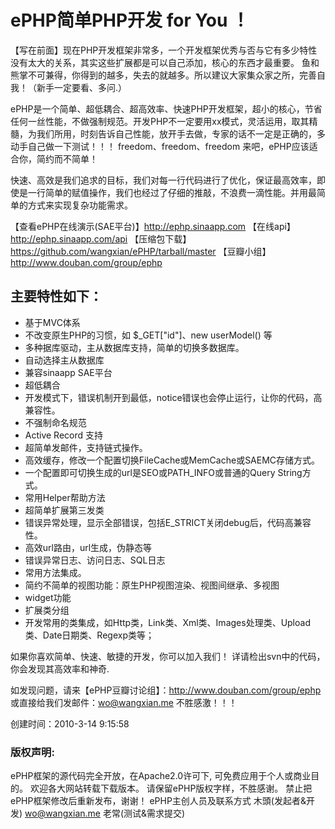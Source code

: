 # ePHP简单PHP开发 for You ！
【写在前面】现在PHP开发框架非常多，一个开发框架优秀与否与它有多少特性没有太大的关系，其实这些扩展都是可以自己添加，核心的东西才最重要。 鱼和熊掌不可兼得，你得到的越多，失去的就越多。所以建议大家集众家之所，完善自我！（新手一定要看、多问.）

ePHP是一个简单、超低耦合、超高效率、快速PHP开发框架，超小的核心，节省任何一丝性能，不做强制规范。开发PHP不一定要用xx模式，灵活运用，取其精髓，为我们所用，时刻告诉自己性能，放开手去做，专家的话不一定是正确的，多动手自己做一下测试！！！
freedom、freedom、freedom 来吧，ePHP应该适合你，简约而不简单！

快速、高效是我们追求的目标，我们对每一行代码进行了优化，保证最高效率，即使是一行简单的赋值操作，我们也经过了仔细的推敲，不浪费一滴性能。并用最简单的方式来实现复杂功能需求。

【查看ePHP在线演示(SAE平台)】http://ephp.sinaapp.com
【在线api】http://ephp.sinaapp.com/api
【压缩包下载】https://github.com/wangxian/ePHP/tarball/master
【豆瓣小组】http://www.douban.com/group/ephp

## 主要特性如下：
* 基于MVC体系
* 不改变原生PHP的习惯，如 $_GET["id"]、new userModel() 等
* 多种据库驱动，主从数据库支持，简单的切换多数据库。
* 自动选择主从数据库
* 兼容sinaapp SAE平台
* 超低耦合
* 开发模式下，错误机制开到最低，notice错误也会停止运行，让你的代码，高兼容性。
* 不强制命名规范
* Active Record 支持
* 超简单发邮件，支持链式操作。
* 高效缓存，修改一个配置切换FileCache或MemCache或SAEMC存储方式。
* 一个配置即可切换生成的url是SEO或PATH_INFO或普通的Query String方式。
* 常用Helper帮助方法
* 超简单扩展第三发类
* 错误异常处理，显示全部错误，包括E_STRICT关闭debug后，代码高兼容性。
* 高效url路由，url生成，伪静态等
* 错误异常日志、访问日志、SQL日志
* 常用方法集成。
* 简约不简单的视图功能：原生PHP视图渲染、视图间继承、多视图
* widget功能
* 扩展类分组
* 开发常用的类集成，如Http类，Link类、Xml类、Images处理类、Upload类、Date日期类、Regexp类等；

如果你喜欢简单、快速、敏捷的开发，你可以加入我们！
详请检出svn中的代码，你会发现其高效率和神奇.

如发现问题，请来【ePHP豆瓣讨论组】：http://www.douban.com/group/ephp
或直接给我们发邮件：wo@wangxian.me
不胜感激！！！


创建时间：2010-3-14 9:15:58

### 版权声明:
ePHP框架的源代码完全开放，在Apache2.0许可下, 可免费应用于个人或商业目的。
欢迎各大网站转载下载版本。
请保留ePHP版权字样，不胜感谢。
禁止把ePHP框架修改后重新发布，谢谢！
ePHP主创人员及联系方式
木頭(发起者&开发) wo@wangxian.me
老常(测试&需求提交)
